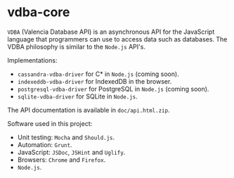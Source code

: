 # vdba-core

`VDBA` (Valencia Database API) is an asynchronous API for the JavaScript language
that programmers can use to access data such as databases.
The VDBA philosophy is similar to the `Node.js` API's.

Implementations:

  - `cassandra-vdba-driver` for C* in `Node.js` (coming soon).
  - `indexeddb-vdba-driver` for IndexedDB in the browser.
  - `postgresql-vdba-driver` for PostgreSQL in `Node.js` (coming soon).
  - `sqlite-vdba-driver` for SQLite in `Node.js`.

The API documentation is available in `doc/api.html.zip`.

Software used in this project:

  - Unit testing: `Mocha` and `Should.js`.
  - Automation: `Grunt`.
  - JavaScript: `JSDoc`, `JSHint` and `Uglify`.
  - Browsers: `Chrome` and `Firefox`.
  - `Node.js`.